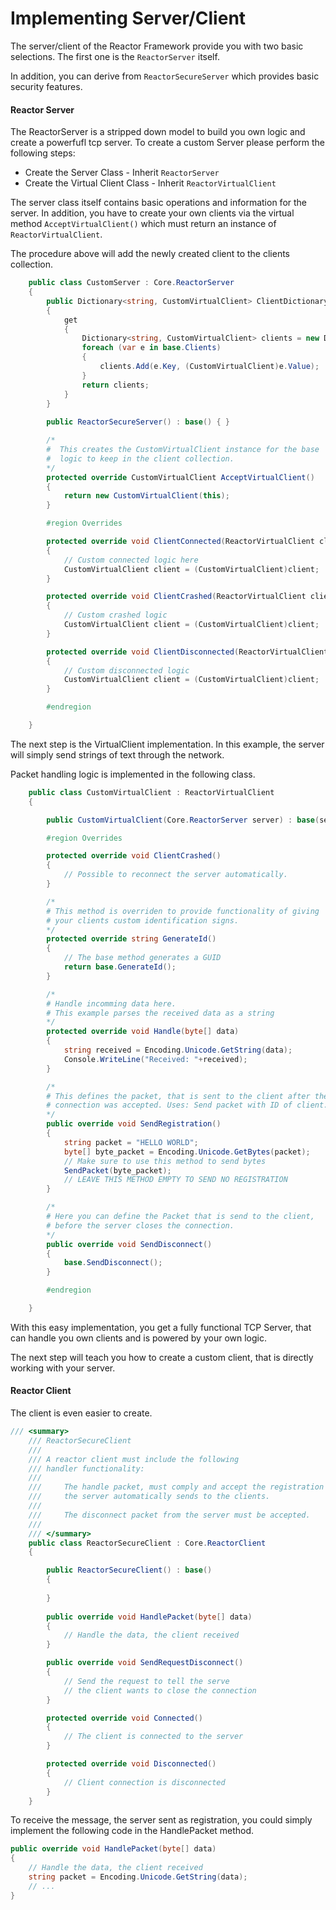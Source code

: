 # Implementing Server/Client

The server/client of the Reactor Framework provide you with two basic selections. The first one is the `ReactorServer` itself.

In addition, you can derive from `ReactorSecureServer` which provides basic security features.

#### Reactor Server

The ReactorServer is a stripped down model to build you own logic and create a powerfufl tcp server. To create a custom Server please perform the following steps:

* Create the Server Class - Inherit `ReactorServer`
* Create the Virtual Client Class - Inherit `ReactorVirtualClient`
 
The server class itself contains basic operations and information for the server. In addition, you have to create your own clients via the virtual method `AcceptVirtualClient()` which must return an instance of `ReactorVirtualClient`.

The procedure above will add the newly created client to the clients collection.

```csharp
    public class CustomServer : Core.ReactorServer
    {
        public Dictionary<string, CustomVirtualClient> ClientDictionary
        {
            get
            {
                Dictionary<string, CustomVirtualClient> clients = new Dictionary<string, CustomVirtualClient>();
                foreach (var e in base.Clients)
                {
                    clients.Add(e.Key, (CustomVirtualClient)e.Value);
                }
                return clients;
            }
        }
        
        public ReactorSecureServer() : base() { }

        /*
        #  This creates the CustomVirtualClient instance for the base
        #  logic to keep in the client collection.
        */
        protected override CustomVirtualClient AcceptVirtualClient()
        {
            return new CustomVirtualClient(this);
        }

        #region Overrides

        protected override void ClientConnected(ReactorVirtualClient client)
        {
            // Custom connected logic here
            CustomVirtualClient client = (CustomVirtualClient)client;
        }

        protected override void ClientCrashed(ReactorVirtualClient client)
        {
            // Custom crashed logic
            CustomVirtualClient client = (CustomVirtualClient)client;
        }

        protected override void ClientDisconnected(ReactorVirtualClient client)
        {
            // Custom disconnected logic
            CustomVirtualClient client = (CustomVirtualClient)client;
        }

        #endregion

    }
```

The next step is the VirtualClient implementation. In this example, the server will simply send strings of text through the network.

Packet handling logic is implemented in the following class.

```csharp
    public class CustomVirtualClient : ReactorVirtualClient
    {

        public CustomVirtualClient(Core.ReactorServer server) : base(server) {}

        #region Overrides

        protected override void ClientCrashed()
        {
            // Possible to reconnect the server automatically.
        }

        /*
        # This method is overriden to provide functionality of giving
        # your clients custom identification signs.
        */
        protected override string GenerateId()
        {
            // The base method generates a GUID
            return base.GenerateId();
        }

        /*
        # Handle incomming data here.
        # This example parses the received data as a string
        */
        protected override void Handle(byte[] data)
        {
            string received = Encoding.Unicode.GetString(data);
            Console.WriteLine("Received: "+received);
        }

        /*
        # This defines the packet, that is sent to the client after the
        # connection was accepted. Uses: Send packet with ID of client..
        */
        public override void SendRegistration()
        {
            string packet = "HELLO WORLD";
            byte[] byte_packet = Encoding.Unicode.GetBytes(packet);
            // Make sure to use this method to send bytes
            SendPacket(byte_packet);
            // LEAVE THIS METHOD EMPTY TO SEND NO REGISTRATION
        }

        /*
        # Here you can define the Packet that is send to the client,
        # before the server closes the connection.
        */
        public override void SendDisconnect()
        {
            base.SendDisconnect();
        }

        #endregion

    }
```

With this easy implementation, you get a fully functional TCP Server, that can handle you own clients and is powered by your own logic.

The next step will teach you how to create a custom client, that is directly working with your server.

#### Reactor Client

The client is even easier to create. 

```csharp
/// <summary>
    /// ReactorSecureClient
    ///
    /// A reactor client must include the following
    /// handler functionality:
    /// 
    ///     The handle packet, must comply and accept the registration packet,
    ///     the server automatically sends to the clients.
    ///
    ///     The disconnect packet from the server must be accepted. 
    /// 
    /// </summary>
    public class ReactorSecureClient : Core.ReactorClient
    {

        public ReactorSecureClient() : base()
        {
            
        }
        
        public override void HandlePacket(byte[] data)
        {
            // Handle the data, the client received
        }

        public override void SendRequestDisconnect()
        {
            // Send the request to tell the serve
            // the client wants to close the connection
        }

        protected override void Connected()
        {
            // The client is connected to the server
        }

        protected override void Disconnected()
        {
            // Client connection is disconnected
        }
    }
```

To receive the message, the server sent as registration, you could simply implement the following code in the HandlePacket method.

```csharp
public override void HandlePacket(byte[] data)
{
    // Handle the data, the client received
    string packet = Encoding.Unicode.GetString(data);
    // ...
}
```
